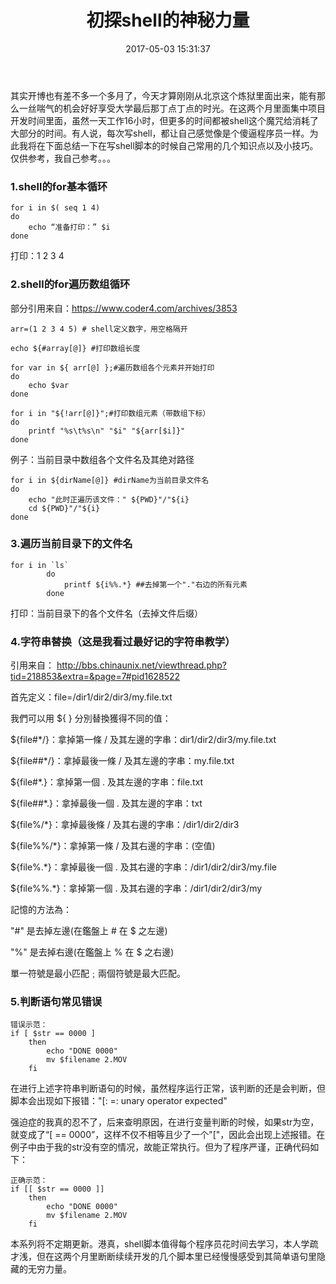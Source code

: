 ﻿---
title: 初探shell的神秘力量
date: 2017-05-03 15:31:37
tags:
cover_img: https://i.loli.net/2018/06/30/5b36596186b93.jpg
categories: shell
---

其实开博也有差不多一个多月了，今天才算刚刚从北京这个炼狱里面出来，能有那么一丝喘气的机会好好享受大学最后那丁点丁点的时光。在这两个月里面集中项目开发时间里面，虽然一天工作16小时，但更多的时间都被shell这个魔咒给消耗了大部分的时间。有人说，每次写shell，都让自己感觉像是个傻逼程序员一样。为此我将在下面总结一下在写shell脚本的时候自己常用的几个知识点以及小技巧。仅供参考，我自己参考。。。

### 1.shell的for基本循环

```
for i in $( seq 1 4)
do
	echo “准备打印：” $i
done
```
打印：1 2 3 4 
### 2.shell的for遍历数组循环

部分引用来自：https://www.coder4.com/archives/3853

```
arr=(1 2 3 4 5) # shell定义数字，用空格隔开

echo ${#array[@]} #打印数组长度

for var in ${ arr[@] };#遍历数组各个元素并开始打印
do
    echo $var
done

for i in "${!arr[@]}";#打印数组元素（带数组下标）
do 
    printf "%s\t%s\n" "$i" "${arr[$i]}"
done
```

例子：当前目录中数组各个文件名及其绝对路径

```
for i in ${dirName[@]} #dirName为当前目录文件名
do
	echo "此时正遍历该文件：" ${PWD}"/"${i}
	cd ${PWD}"/"${i}
done
```

### 3.遍历当前目录下的文件名

```
for i in `ls`
		do
			printf ${i%%.*} ##去掉第一个"."右边的所有元素
		done
```
打印：当前目录下的各个文件名（去掉文件后缀）

### 4.字符串替换（这是我看过最好记的字符串教学）

引用来自：
http://bbs.chinaunix.net/viewthread.php?tid=218853&extra=&page=7#pid1628522

首先定义：file=/dir1/dir2/dir3/my.file.txt

我們可以用 ${ } 分別替換獲得不同的值：

${file#*/}：拿掉第一條 / 及其左邊的字串：dir1/dir2/dir3/my.file.txt

${file##*/}：拿掉最後一條 / 及其左邊的字串：my.file.txt

${file#*.}：拿掉第一個 . 及其左邊的字串：file.txt

${file##*.}：拿掉最後一個 . 及其左邊的字串：txt

${file%/*}：拿掉最後條 / 及其右邊的字串：/dir1/dir2/dir3

${file%%/*}：拿掉第一條 / 及其右邊的字串：(空值)

${file%.*}：拿掉最後一個 . 及其右邊的字串：/dir1/dir2/dir3/my.file

${file%%.*}：拿掉第一個 . 及其右邊的字串：/dir1/dir2/dir3/my

記憶的方法為：

"#" 是去掉左邊(在鑑盤上 # 在 $ 之左邊)

"%" 是去掉右邊(在鑑盤上 % 在 $ 之右邊)

單一符號是最小匹配﹔兩個符號是最大匹配。

### 5.判断语句常见错误

```
错误示范：
if [ $str == 0000 ]
	then
		echo "DONE 0000"
	    mv $filename 2.MOV
	fi

```
在进行上述字符串判断语句的时候，虽然程序运行正常，该判断的还是会判断，但脚本会出现如下报错："[: =: unary operator expected"

强迫症的我真的忍不了，后来查明原因，在进行变量判断的时候，如果str为空，就变成了“[ == 0000”，这样不仅不相等且少了一个"["，因此会出现上述报错。在例子中由于我的str没有空的情况，故能正常执行。但为了程序严谨，正确代码如下：
```
正确示范：
if [[ $str == 0000 ]]
	then
		echo "DONE 0000"
	    mv $filename 2.MOV
	fi

```

本系列将不定期更新。港真，shell脚本值得每个程序员花时间去学习，本人学疏才浅，但在这两个月里断断续续开发的几个脚本里已经慢慢感受到其简单语句里隐藏的无穷力量。